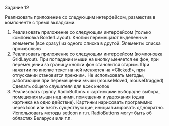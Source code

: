 Задание 12

Реализовать приложение со следующим интерфейсом, разместив в компоненте с тремя вкладками.

1.	Реализовать приложение со следующим интерфейсом (только компоновка BorderLayout). Кнопки перемещают выделенные элементы (все сразу) из одного списка в другой. Элементы списка произвольны
2.	Реализовать приложение со следующим интерфейсом (компоновка GridLayout). При попадании мыши на кнопку меняется ее фон, при перемещении за границу кнопки фон становится старым. При нажатии по кнопке текст на ней меняется на «Clicked!», при отпускании становится прежним. Не использовать методы, работающие при перемещении мыши (mouseMoved, mouseDragged)
Сделать общего слушателя для всех кнопок
3.	Реализовать группу RadioButtons с картинками выбора/не выбора, помещения мыши над ними, помещения и удержания (одна картинка на одно действие). Картинки нарисовать программно через Icon или взять существующие, инициализировать однократно. Использовать методы setIcon и т.п. RadioButtons могут быть об областях Беларуси или т.п.
